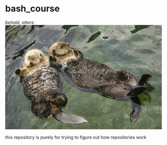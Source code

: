# bash_course

_behold, otters:_
![alt text](ottertime.jpg  "otter time!!!")

this repository is purely for trying to figure out how repositories work

